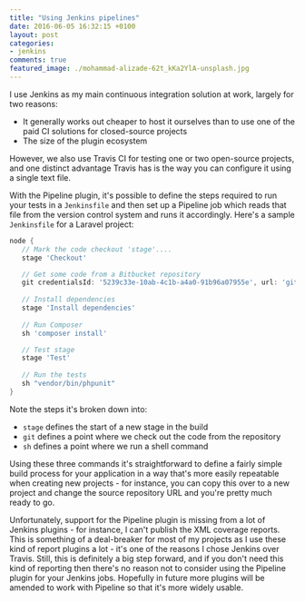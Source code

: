 ```yaml
---
title: "Using Jenkins pipelines"
date: 2016-06-05 16:32:15 +0100
layout: post
categories:
- jenkins
comments: true
featured_image: ./mohammad-alizade-62t_kKa2YlA-unsplash.jpg
---
```


I use Jenkins as my main continuous integration solution at work, largely for two reasons:

* It generally works out cheaper to host it ourselves than to use one of the paid CI solutions for closed-source projects
* The size of the plugin ecosystem

However, we also use Travis CI for testing one or two open-source projects, and one distinct advantage Travis has is the way you can configure it using a single text file.

With the Pipeline plugin, it's possible to define the steps required to run your tests in a `Jenkinsfile` and then set up a Pipeline job which reads that file from the version control system and runs it accordingly. Here's a sample `Jenkinsfile` for a Laravel project:

```groovy
node {
   // Mark the code checkout 'stage'....
   stage 'Checkout'

   // Get some code from a Bitbucket repository
   git credentialsId: '5239c33e-10ab-4c1b-a4a0-91b96a07955e', url: 'git@bitbucket.org:matthewbdaly/my-app.git'
   
   // Install dependencies
   stage 'Install dependencies'
   
   // Run Composer
   sh 'composer install'

   // Test stage
   stage 'Test'
   
   // Run the tests
   sh "vendor/bin/phpunit"
}
```

Note the steps it's broken down into:

* `stage` defines the start of a new stage in the build
* `git` defines a point where we check out the code from the repository
* `sh` defines a point where we run a shell command

Using these three commands it's straightforward to define a fairly simple build process for your application in a way that's more easily repeatable when creating new projects - for instance, you can copy this over to a new project and change the source repository URL and you're pretty much ready to go.

Unfortunately, support for the Pipeline plugin is missing from a lot of Jenkins plugins - for instance, I can't publish the XML coverage reports. This is something of a deal-breaker for most of my projects as I use these kind of report plugins a lot - it's one of the reasons I chose Jenkins over Travis. Still, this is definitely a big step forward, and if you don't need this kind of reporting then there's no reason not to consider using the Pipeline plugin for your Jenkins jobs. Hopefully in future more plugins will be amended to work with Pipeline so that it's more widely usable.
